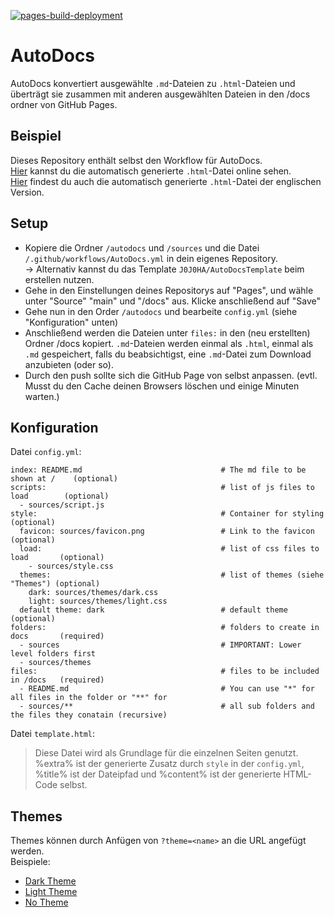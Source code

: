 [![pages-build-deployment](https://github.com/J0J0HA/test/actions/workflows/pages/pages-build-deployment/badge.svg)](https://github.com/J0J0HA/test/actions/workflows/pages/pages-build-deployment)
# AutoDocs
AutoDocs konvertiert ausgewählte `.md`-Dateien zu `.html`-Dateien und überträgt sie zusammen mit anderen ausgewählten Dateien in den /docs ordner von GitHub Pages.

## Beispiel
Dieses Repository enthält selbst den Workflow für AutoDocs.  
[Hier](https://j0j0ha.github.io/AutoDocs/README.de) kannst du die automatisch generierte `.html`-Datei online sehen.  
[Hier](https://j0j0ha.github.io/AutoDocs/README.en) findest du auch die automatisch generierte `.html`-Datei der englischen Version.  

## Setup
* Kopiere die Ordner `/autodocs` und `/sources` und die Datei `/.github/workflows/AutoDocs.yml` in dein eigenes Repository.  
  -> Alternativ kannst du das Template `J0J0HA/AutoDocsTemplate` beim erstellen nutzen.
* Gehe in den Einstellungen deines Repositorys auf "Pages", und wähle unter "Source" "main" und "/docs" aus. Klicke anschließend auf "Save"
* Gehe nun in den Order `/autodocs` und bearbeite `config.yml` (siehe "Konfiguration" unten)
* Anschließend werden die Dateien unter `files:` in den (neu erstellten) Ordner /docs kopiert. `.md`-Dateien werden einmal als `.html`, einmal als `.md` gespeichert, falls du beabsichtigst, eine `.md`-Datei zum Download anzubieten (oder so).
* Durch den push sollte sich die GitHub Page von selbst anpassen. (evtl. Musst du den Cache deinen Browsers löschen und einige Minuten warten.)

## Konfiguration
Datei `config.yml`:
```
index: README.md                               # The md file to be shown at /    (optional)
scripts:                                       # list of js files to load        (optional)
  - sources/script.js
style:                                         # Container for styling           (optional)
  favicon: sources/favicon.png                 # Link to the favicon             (optional)
  load:                                        # list of css files to load       (optional)
    - sources/style.css                        
  themes:                                      # list of themes (siehe "Themes") (optional)
    dark: sources/themes/dark.css
    light: sources/themes/light.css
  default theme: dark                          # default theme                   (optional)
folders:                                       # folders to create in docs       (required)
  - sources                                    # IMPORTANT: Lower level folders first
  - sources/themes
files:                                         # files to be included in /docs   (required)
  - README.md                                  # You can use "*" for all files in the folder or "**" for
  - sources/**                                 # all sub folders and the files they conatain (recursive)
```

Datei `template.html`:
> Diese Datei wird als Grundlage für die einzelnen Seiten genutzt. %extra% ist der generierte Zusatz durch `style` in der `config.yml`, %title% ist der Dateipfad und %content% ist der generierte HTML-Code selbst.

## Themes
Themes können durch Anfügen von `?theme=<name>` an die URL angefügt werden.  
Beispiele:
* [Dark Theme](?theme=dark)
* [Light Theme](?theme=light)
* [No Theme](?theme=none)
